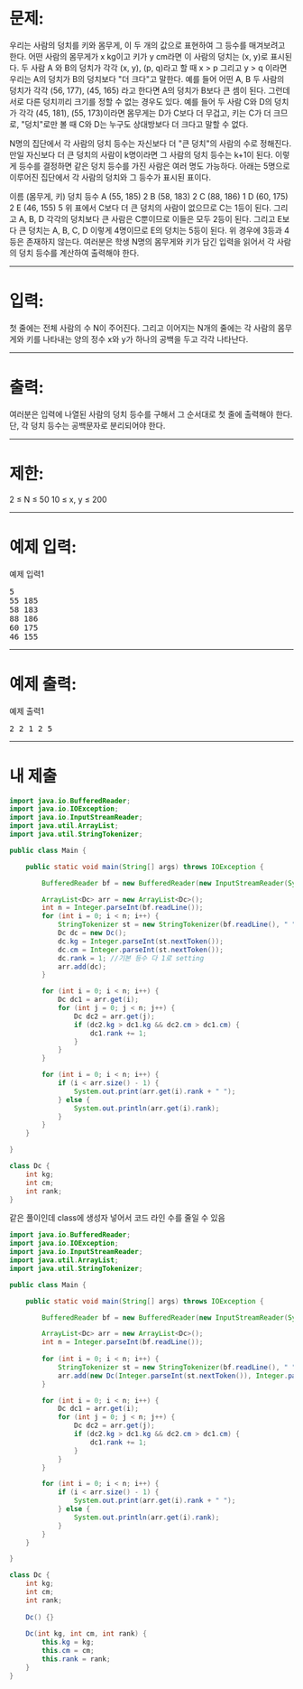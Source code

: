 # 문제: 
우리는 사람의 덩치를 키와 몸무게, 이 두 개의 값으로 표현하여 그 등수를 매겨보려고 한다. 어떤 사람의 몸무게가 x kg이고 키가 y cm라면 이 사람의 덩치는 (x, y)로 표시된다. 두 사람 A 와 B의 덩치가 각각 (x, y), (p, q)라고 할 때 x > p 그리고 y > q 이라면 우리는 A의 덩치가 B의 덩치보다 "더 크다"고 말한다. 예를 들어 어떤 A, B 두 사람의 덩치가 각각 (56, 177), (45, 165) 라고 한다면 A의 덩치가 B보다 큰 셈이 된다. 그런데 서로 다른 덩치끼리 크기를 정할 수 없는 경우도 있다. 예를 들어 두 사람 C와 D의 덩치가 각각 (45, 181), (55, 173)이라면 몸무게는 D가 C보다 더 무겁고, 키는 C가 더 크므로, "덩치"로만 볼 때 C와 D는 누구도 상대방보다 더 크다고 말할 수 없다.

N명의 집단에서 각 사람의 덩치 등수는 자신보다 더 "큰 덩치"의 사람의 수로 정해진다. 만일 자신보다 더 큰 덩치의 사람이 k명이라면 그 사람의 덩치 등수는 k+1이 된다. 이렇게 등수를 결정하면 같은 덩치 등수를 가진 사람은 여러 명도 가능하다. 아래는 5명으로 이루어진 집단에서 각 사람의 덩치와 그 등수가 표시된 표이다.

이름	(몸무게, 키)	덩치 등수
A	(55, 185)	2
B	(58, 183)	2
C	(88, 186)	1
D	(60, 175)	2
E	(46, 155)	5
위 표에서 C보다 더 큰 덩치의 사람이 없으므로 C는 1등이 된다. 그리고 A, B, D 각각의 덩치보다 큰 사람은 C뿐이므로 이들은 모두 2등이 된다. 그리고 E보다 큰 덩치는 A, B, C, D 이렇게 4명이므로 E의 덩치는 5등이 된다. 위 경우에 3등과 4등은 존재하지 않는다. 여러분은 학생 N명의 몸무게와 키가 담긴 입력을 읽어서 각 사람의 덩치 등수를 계산하여 출력해야 한다.

---
# 입력: 
첫 줄에는 전체 사람의 수 N이 주어진다. 그리고 이어지는 N개의 줄에는 각 사람의 몸무게와 키를 나타내는 양의 정수 x와 y가 하나의 공백을 두고 각각 나타난다.

---
# 출력: 
여러분은 입력에 나열된 사람의 덩치 등수를 구해서 그 순서대로 첫 줄에 출력해야 한다. 단, 각 덩치 등수는 공백문자로 분리되어야 한다.

---
# 제한:
2 ≤ N ≤ 50
10 ≤ x, y ≤ 200

---
# 예제 입력:

예제 입력1
<pre>
5
55 185
58 183
88 186
60 175
46 155
</pre>

---
# 예제 출력:

예제 출력1
<pre>
2 2 1 2 5
</pre>

---
# 내 제출

~~~java
import java.io.BufferedReader;
import java.io.IOException;
import java.io.InputStreamReader;
import java.util.ArrayList;
import java.util.StringTokenizer;

public class Main {

	public static void main(String[] args) throws IOException {

		BufferedReader bf = new BufferedReader(new InputStreamReader(System.in));

		ArrayList<Dc> arr = new ArrayList<Dc>();
		int n = Integer.parseInt(bf.readLine());
		for (int i = 0; i < n; i++) {
			StringTokenizer st = new StringTokenizer(bf.readLine(), " ");
			Dc dc = new Dc();
			dc.kg = Integer.parseInt(st.nextToken());
			dc.cm = Integer.parseInt(st.nextToken());
			dc.rank = 1; //기본 등수 다 1로 setting
			arr.add(dc);
		}

		for (int i = 0; i < n; i++) {
			Dc dc1 = arr.get(i);
			for (int j = 0; j < n; j++) {
				Dc dc2 = arr.get(j);
				if (dc2.kg > dc1.kg && dc2.cm > dc1.cm) {
					dc1.rank += 1;
				}
			}
		}

		for (int i = 0; i < n; i++) {
			if (i < arr.size() - 1) {
				System.out.print(arr.get(i).rank + " ");
			} else {
				System.out.println(arr.get(i).rank);
			}
		}
	}

}

class Dc {
	int kg;
	int cm;
	int rank;
}
~~~

같은 풀이인데 class에 생성자 넣어서 코드 라인 수를 줄일 수 있음

~~~java
import java.io.BufferedReader;
import java.io.IOException;
import java.io.InputStreamReader;
import java.util.ArrayList;
import java.util.StringTokenizer;

public class Main {

	public static void main(String[] args) throws IOException {

		BufferedReader bf = new BufferedReader(new InputStreamReader(System.in));

		ArrayList<Dc> arr = new ArrayList<Dc>();
		int n = Integer.parseInt(bf.readLine());
		
		for (int i = 0; i < n; i++) {
			StringTokenizer st = new StringTokenizer(bf.readLine(), " ");
			arr.add(new Dc(Integer.parseInt(st.nextToken()), Integer.parseInt(st.nextToken()), 1));
		}

		for (int i = 0; i < n; i++) {
			Dc dc1 = arr.get(i);
			for (int j = 0; j < n; j++) {
				Dc dc2 = arr.get(j);
				if (dc2.kg > dc1.kg && dc2.cm > dc1.cm) {
					dc1.rank += 1;
				}
			}
		}

		for (int i = 0; i < n; i++) {
			if (i < arr.size() - 1) {
				System.out.print(arr.get(i).rank + " ");
			} else {
				System.out.println(arr.get(i).rank);
			}
		}
	}

}

class Dc {
	int kg;
	int cm;
	int rank;
	
	Dc() {}
	
	Dc(int kg, int cm, int rank) {
		this.kg = kg;
		this.cm = cm;
		this.rank = rank;
	}
}
~~~
